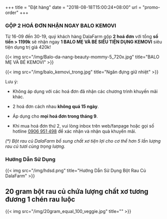 +++
title = "Đặt hàng"
date = "2018-08-18T15:00:24+08:00"
url = "promo-order"
+++
### GỘP 2 HOÁ ĐƠN NHẬN NGAY BALO KEMOVI

Từ 16-09 đến 30-19, quý khách hàng DalaFarm gộp **2 hoá đơn** với tổng **số tiền > 1199k** sẽ nhận ngay **1 BALO MẸ VÀ BÉ SIÊU TIỆN DỤNG KEMOVI** siêu tiện dụng trị giá 420k!

{{< img src="/img/Balo-da-nang-beauty-mommy-5_720x.jpg" title="BALO MẸ VÀ BÉ KEMOVI" >}}

{{< img src="/img/balo_kemovi_trong.jpg" title="Ngăn đựng giữ nhiệt" >}}

Lưu ý: 

* Không áp dụng với các hoá đơn đã nhận các chương trình khuyến mãi khác. 

* 2 hoá đơn cách nhau **không quá 15 ngày**. 

* Áp dụng cho **mọi hoá đơn trong tháng 9**.

* Khi mua hoá đơn thứ 2, vui lòng inbox trên web/fanpage hoặc gọi số hotline [0906 951 498](tel:0906951498) để xác nhận và nhận quà khuyến mãi.

_(*) Bột rau củ DalaFarm bổ sung chất xơ tiện lợi cho cơ thể hơn 5 lần lượng rau củ tươi cùng trọng lượng._

### Hướng Dẫn Sử Dụng

{{< img src="/img/hdsd.png" title="Hướng Dẫn Sử Dụng Bột Rau Củ DalaFarm" >}}

## 20 gram bột rau củ chứa lượng chất xơ tương đương 1 chén rau luộc

{{< img src="/img/20gram_equal_100_veggie.jpg" title="" >}}